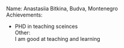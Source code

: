 Name: Anastasiia Bitkina, Budva, Montenegro  
Achievements:
- PHD in teaching sceinces  
Other:  
I am good at teaching and learning